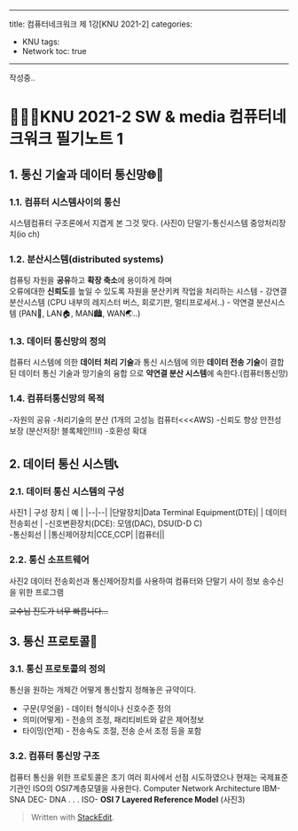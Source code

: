 
---
title: 컴퓨터네크워크 제 1강[KNU 2021-2]
categories:
  - KNU
tags:
  - Network
toc: true
---

작성중..

# 👨‍💻🏫KNU 2021-2 SW & media 컴퓨터네크워크 필기노트 1

## 1. 통신 기술과 데이터 통신망🌐🤖

### 1.1. 컴퓨터 시스템사이의 통신 
시스템컴퓨터 구조론에서 지겹게 본 그것 맞다.
(사진0)
단말기-통신시스템
			중앙처리장치(io ch)
			
### 1.2. 분산시스템(distributed systems)
컴퓨팅 자원을 **공유**하고 **확장 축소**에 용이하게 하며 <br> 
오류에대한 **신뢰도**를 높일 수 있도록 자원을 분산키켜 작업을 처리하는 시스템
	- 강연결 분산시스템 (CPU 내부의 레지스터 버스, 회로기판, 멀티프로세서..) 
	- 약연결 분산시스템 (PAN💁, LAN🏠, MAN🏙, WAN🌏..)

### 1.3. 데이터 통신망의 정의

컴퓨터 시스템에 의한 **데이터 처리 기술**과 통신 시스템에 의한 **데이터 전송 기술**이 결합된 데이터 통신 기술과 망기술의 융합 으로 
**약연결 분산 시스템**에 속한다.(컴퓨터통신망)

### 1.4. 컴퓨터통신망의 목적
-자원의 공유
-처리기술의 분산 (1개의 고성능 컴퓨터<<<AWS) 
-신뢰도 향상 안전성 보장 (분산저장! 블록체인!!⛓)
-호환성 확대

## 2. 데이터 통신 시스템📞

### 2.1. 데이터 통신 시스템의 구성
사진1
| 구성 장치 | 예 |
|--|--|
|단말장치|Data Terminal Equipment(DTE)|
| 데이터 전송회선 | -신호변환장치(DCE): 모뎀(DAC), DSU(D-D C) <br> -통신회선 |
|통신제어장치|CCE,CCP|
|컴퓨터||

### 2.2. 통신 소프트웨어
사진2	
데이터 전송회선과 통신제어장치를 사용하여 컴퓨터와 단말기 사이 정보 송수신을 위한 프로그램

~~교수님 진도가 너무 빠릅니다...~~

## 3. 통신 프로토콜🤝

### 3.1. 통신 프로토콜의 정의
통신을 원하는 개체간 어떻게 통신할지 정해놓은 규약이다.

 - 구문(무엇을) - 데이터 형식이나 신호수준 정의
 - 의미(어떻게) - 전송의 조정, 패리티비트와 같은 제어정보 
 - 타이밍(언제) - 전송속도 조절, 전송 순서 조정 등을 포함
  
### 3.2. 컴퓨터 통신망 구조 
컴퓨터 통신을 위한 프로토콜은 초기 여러 회사에서 선점 시도하였으나 현재는 국제표준기관인 ISO의 OSI7계층모델을 사용한다.
Computer Network Architecture
IBM- SNA
DEC- DNA
. . .
ISO- **OSI 7 Layered Reference Model**
(사진3)

> Written with [StackEdit](https://stackedit.io/).
